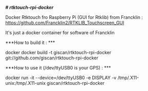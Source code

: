 ***# rtktouch-rpi-docker***

Docker Rtktouch fro Raspberry Pi (GUI for Rtklib) from Francklin : https://github.com/Francklin2/RTKLIB_Touchscreen_GUI

It's just a docker container for software of Francklin

***How to build it : ***

docker docker build -t giscan/rtktouch-rpi-docker git://github.com/giscan/rtktouch-rpi-docker


***How to use it (/dev/ttyUSB0 is your GPS) : ***

docker run -it --device=/dev/ttyUSB0 -e DISPLAY -v /tmp/.X11-unix:/tmp/.X11-unix giscan/rtktouch-rpi-docker

